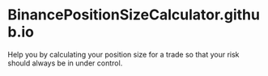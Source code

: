 # BinancePositionSizeCalculator.github.io

Help you by calculating your position size for a trade so that your risk should always be in under control.
